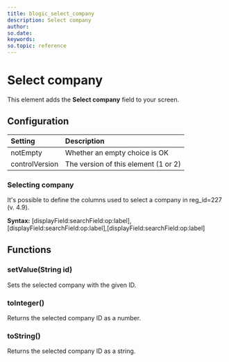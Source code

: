 ```yaml
---
title: blogic_select_company
description: Select company
author:
so.date:
keywords:
so.topic: reference
---
```


# Select company

This element adds the **Select company** field to your screen.

## Configuration

| Setting        | Description                          |
|:---------------|:-------------------------------------|
| notEmpty       | Whether an empty choice is OK        |
| controlVersion | The version of this element (1 or 2) |

### Selecting company

It's possible to define the columns used to select a company in reg_id=227 (v. 4.9).

**Syntax:**
[displayField:searchField:op:label],[displayField:searchField:op:label],[displayField:searchField:op:label]

## Functions

### setValue(String id)

Sets the selected company with the given ID.

### toInteger()

Returns the selected company ID as a number.

### toString()

Returns the selected company ID as a string.
